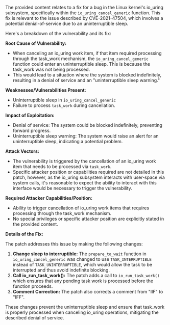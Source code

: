 The provided content relates to a fix for a bug in the Linux kernel's io_uring subsystem, specifically within the `io_uring_cancel_generic` function. This fix is relevant to the issue described by CVE-2021-47504, which involves a potential denial-of-service due to an uninterruptible sleep.

Here's a breakdown of the vulnerability and its fix:

**Root Cause of Vulnerability:**
- When canceling an io_uring work item, if that item required processing through the task_work mechanism, the `io_uring_cancel_generic` function could enter an uninterruptible sleep. This is because the task_work was not being processed.
- This would lead to a situation where the system is blocked indefinitely, resulting in a denial of service and an "uninterruptible sleep warning."

**Weaknesses/Vulnerabilities Present:**
- Uninterruptible sleep in `io_uring_cancel_generic`
- Failure to process `task_work` during cancellation.

**Impact of Exploitation:**
- Denial of service: The system could be blocked indefinitely, preventing forward progress.
- Uninterruptible sleep warning: The system would raise an alert for an uninterruptible sleep, indicating a potential problem.

**Attack Vectors:**
- The vulnerability is triggered by the cancellation of an io_uring work item that needs to be processed via `task_work`.
- Specific attacker position or capabilities required are not detailed in this patch, however, as the io_uring subsystem interacts with user-space via system calls, it's reasonable to expect the ability to interact with this interface would be necessary to trigger the vulnerability.

**Required Attacker Capabilities/Position:**
- Ability to trigger cancellation of io_uring work items that requires processing through the task_work mechanism.
- No special privileges or specific attacker position are explicitly stated in the provided content.

**Details of the Fix:**

The patch addresses this issue by making the following changes:
1.  **Change sleep to interruptible:** The `prepare_to_wait` function in `io_uring_cancel_generic` was changed to use `TASK_INTERRUPTIBLE` instead of `TASK_UNINTERRUPTIBLE`, which would allow the task to be interrupted and thus avoid indefinite blocking.
2.  **Call io_run_task_work():** The patch adds a call to `io_run_task_work()` which ensures that any pending task work is processed before the function proceeds.
3. **Comment Correction:** The patch also corrects a comment from "IIF" to "IFF".

These changes prevent the uninterruptible sleep and ensure that task_work is properly processed when canceling io_uring operations, mitigating the described denial of service.